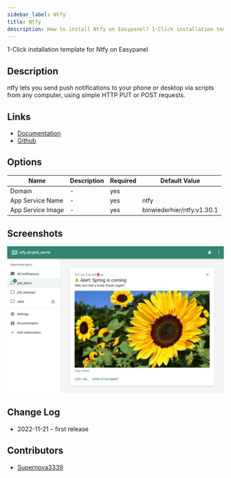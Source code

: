 ```yaml
---
sidebar_label: Ntfy
title: Ntfy
description: How to install Ntfy on Easypanel? 1-Click installation template for Ntfy on Easypanel
---
```


<!-- generated -->

1-Click installation template for Ntfy on Easypanel

## Description

ntfy lets you send push notifications to your phone or desktop via scripts from any computer, using simple HTTP PUT or POST requests.

## Links

- [Documentation](https://docs.ntfy.sh)
- [Github](https://github.com/binwiederhier/ntfy)

## Options

Name | Description | Required | Default Value
-|-|-|-
Domain | - | yes | 
App Service Name | - | yes | ntfy
App Service Image | - | yes | binwiederhier/ntfy:v1.30.1

## Screenshots

![Ntfy Screenshot](./assets/screenshot.png)

## Change Log

- 2022-11-21 – first release

## Contributors

- [Supernova3339](https://github.com/Supernova3339)
